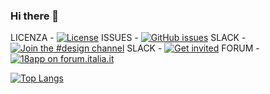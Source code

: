 ### Hi there 👋
LICENZA - [![License](https://img.shields.io/github/license/italia/bootstrap-italia.svg)](https://github.com/italia/bootstrap-italia/blob/master/LICENSE)
ISSUES - [![GitHub issues](https://img.shields.io/github/issues/italia/bootstrap-italia.svg)](https://github.com/italia/bootstrap-italia/issues)
SLACK - [![Join the #design channel](https://img.shields.io/badge/Slack%20channel-%23design-blue.svg)](https://developersitalia.slack.com/messages/C7VPAUVB3/)
SLACK - [![Get invited](https://slack.developers.italia.it/badge.svg)](https://slack.developers.italia.it/)
FORUM - [![18app on forum.italia.it](https://img.shields.io/badge/Forum-18app-blue.svg)](https://forum.italia.it/c/18app-carta-docente)

[![Top Langs](https://github-readme-stats.vercel.app/api/top-langs/?username=IlBardoHammer)](https://github.com/IlBardoHammer/github-readme-stats)
<!--
**IlBardoHammer/IlBardoHammer** is a ✨ _special_ ✨ repository because its `README.md` (this file) appears on your GitHub profile.

Here are some ideas to get you started:

- 🔭 I’m currently working on ...
- 🌱 I’m currently learning ...
- 👯 I’m looking to collaborate on ...
- 🤔 I’m looking for help with ...
- 💬 Ask me about ...
- 📫 How to reach me: ...
- 😄 Pronouns: ...
- ⚡ Fun fact: ...
-->
